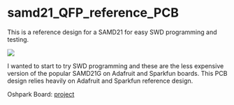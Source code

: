 # samd21_QFP_reference_PCB

This is a reference design for a SAMD21 for easy SWD programming and testing.

![](test)

I wanted to start to try SWD programming and these are the less expensive version of the popular SAMD21G on Adafruit and Sparkfun boards.
This PCB design relies heavily on Adafruit and Sparkfun reference design.

Oshpark Board: [project](https://oshpark.com/shared_projects/EjZP7lWQ)

